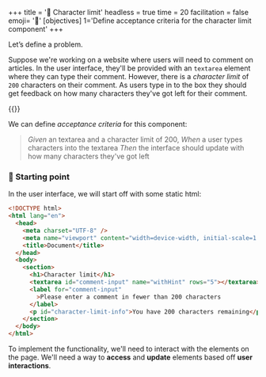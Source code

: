 +++
title = '🛑 Character limit'
headless = true
time = 20
facilitation = false
emoji= '🧩'
[objectives]
    1='Define acceptance criteria for the character limit component'
+++

Let’s define a problem.

Suppose we're working on a website where users will need to comment on articles. In the user interface, they'll be provided with an `textarea` element where they can type their comment. However, there is a _character limit_ of `200` characters on their comment. As users type in to the box they should get feedback on how many characters they've got left for their comment.

{{<wordlimit>}}

We can define _acceptance criteria_ for this component:

> _Given_ an textarea and a character limit of 200,
> _When_ a user types characters into the textarea
> _Then_ the interface should update with how many characters they've got left

### 🏁 Starting point

In the user interface, we will start off with some static html:

```html
<!DOCTYPE html>
<html lang="en">
  <head>
    <meta charset="UTF-8" />
    <meta name="viewport" content="width=device-width, initial-scale=1.0" />
    <title>Document</title>
  </head>
  <body>
    <section>
      <h1>Character limit</h1>
      <textarea id="comment-input" name="withHint" rows="5"></textarea>
      <label for="comment-input"
        >Please enter a comment in fewer than 200 characters
      </label>
      <p id="character-limit-info">You have 200 characters remaining</p>
    </section>
  </body>
</html>
```

To implement the functionality, we'll need to interact with the elements on the page. We'll need a way to **access** and **update** elements based off **user interactions**.
